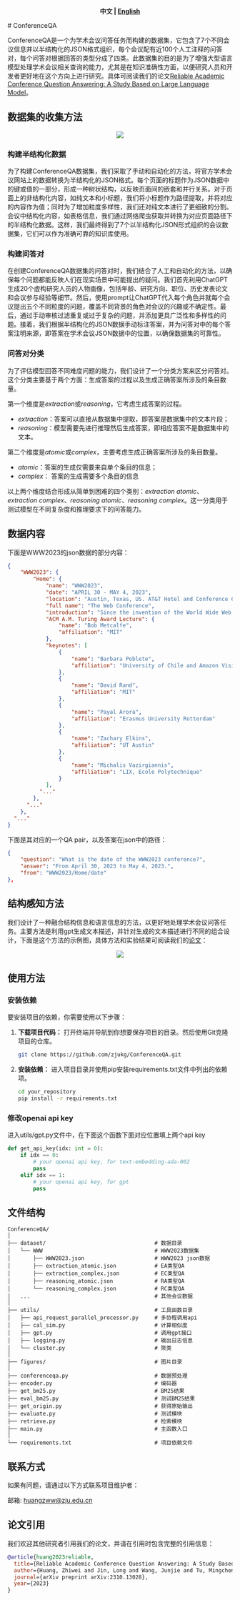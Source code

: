 <p align="center">
    <b>中文 | <a href="https://github.com/zjukg/ConferenceQA/blob/main/README.md">English</a></b>
</p>
# ConferenceQA

ConferenceQA是一个为学术会议问答任务而构建的数据集，它包含了7个不同会议信息并以半结构化的JSON格式组织，每个会议配有近100个人工注释的问答对，每个问答对根据回答的类型分成了四类。此数据集的目的是为了增强大型语言模型处理学术会议相关查询的能力，尤其是在知识准确性方面，以便研究人员和开发者更好地在这个方向上进行研究。具体可阅读我们的论文[Reliable Academic Conference Question Answering: A Study Based on Large Language Model](https://arxiv.org/abs/2310.13028)。

## 数据集的收集方法

<p align="center">
    <a href="https://github.com/zjukg/ConferenceQA/tree/main"> <img src="figures/data_construction.png"/></a>
<p>

### 构建半结构化数据
为了构建ConferenceQA数据集，我们采取了手动和自动化的方法，将官方学术会议网站上的数据转换为半结构化的JSON格式。每个页面的标题作为JSON数据中的键或值的一部分，形成一种树状结构，以反映页面间的嵌套和并行关系。对于页面上的非结构化内容，如纯文本和小标题，我们将小标题作为路径提取，并将对应的内容作为值；同时为了增加粒度多样性，我们还对纯文本进行了更细致的分割。会议中结构化内容，如表格信息，我们通过网络爬虫获取并转换为对应页面路径下的半结构化数据。这样，我们最终得到了7个以半结构化JSON形式组织的会议数据集，它们可以作为准确可靠的知识库使用。

### 构建问答对
在创建ConferenceQA数据集的问答对时，我们结合了人工和自动化的方法，以确保每个问题都能反映人们在现实场景中可能提出的疑问。我们首先利用ChatGPT生成20个虚构研究人员的人物画像，包括年龄、研究方向、职位、历史发表论文和会议参与经验等细节。然后，使用prompt让ChatGPT代入每个角色并就每个会议提出五个不同粒度的问题，覆盖不同背景的角色对会议的兴趣或不确定性。最后，通过手动审核过滤重复或过于复杂的问题，并添加更具广泛性和多样性的问题。接着，我们根据半结构化的JSON数据手动标注答案，并为问答对中的每个答案注明来源，即答案在学术会议JSON数据中的位置，以确保数据集的可靠性。

### 问答对分类
为了评估模型回答不同难度问题的能力，我们设计了一个分类方案来区分问答对。这个分类主要基于两个方面：生成答案的过程以及生成正确答案所涉及的条目数量。

第一个维度是*extraction*或*reasoning*，它考虑生成答案的过程。
- *extraction*：答案可以直接从数据集中提取，即答案是数据集中的文本片段；
- *reasoning*：模型需要先进行推理然后生成答案，即相应答案不是数据集中的文本。

第二个维度是*atomic*或*complex*，主要考虑生成正确答案所涉及的条目数量。
- *atomic*：答案的生成仅需要来自单个条目的信息；
- *complex*： 答案的生成需要多个条目的信息

以上两个维度结合形成从简单到困难的四个类别：*extraction atomic*、*extraction complex*、*reasoning atomic*、*reasoning complex*。这一分类用于测试模型在不同复杂度和推理要求下的问答能力。

## 数据内容

下面是WWW2023的json数据的部分内容：

```json
{
    "WWW2023": {
        "Home": {
            "name": "WWW2023",
            "date": "APRIL 30 - MAY 4, 2023",
            "location": "Austin, Texas, US. AT&T Hotel and Conference Center at The University of Texas at Austin",
            "full name": "The Web Conference",
            "introduction": "Since the invention of the World Wide Web in 1989, The Web Conference (formerly known as International World Wide Web Conference, abbreviated as WWW) is a yearly international academic conference on the topic of the future direction of the World Wide Web. This conference has been the premier venue to present and discuss progress in research, development, standards, and applications of the topics related to the Web. Over the past three decades, The Web Conference has been the forum where some of the most fundamental Web technologies have been introduced, such as the Anatomy of a Large Scale Web Search Engine in 1998 prefiguring Google, the EigenTrust algorithm in 2003 and the YAGO knowledge base in 2007 (see also the Test of Time Award past recipients). The conference assembles scholars, researchers, policymakers, practitioners, and end-users with one unifying goal: to envision and create the future of the Web.",
            "ACM A.M. Turing Award Lecture": {
                "name": "Bob Metcalfe",
                "affiliation": "MIT"
            },
            "keynotes": [
                {
                    "name": "Barbara Poblete",
                    "affiliation": "University of Chile and Amazon Visiting Academic"
                },
                {
                    "name": "David Rand",
                    "affiliation": "MIT"
                },
                {
                    "name": "Payal Arora",
                    "affiliation": "Erasmus University Rotterdam"
                },
                {
                    "name": "Zachary Elkins",
                    "affiliation": "UT Austin"
                },
                {
                    "name": "Michalis Vazirgiannis",
                    "affiliation": "LIX, Ecole Polytechnique"
                }
            ],
          "..."
        },
      "..."
    },
  "..."
}
```

下面是其对应的一个QA pair，以及答案在json中的路径：
```json
{
    "question": "What is the date of the WWW2023 conference?", 
    "answer": "From April 30, 2023 to May 4, 2023.",
    "from": "WWW2023/Home/date"
},
```
## 结构感知方法

我们设计了一种融合结构信息和语言信息的方法，以更好地处理学术会议问答任务。主要方法是利用gpt生成文本描述，并针对生成的文本描述进行不同的组合设计，下面是这个方法的示例图，具体方法和实验结果可阅读我们的[论文](https://arxiv.org/abs/2310.13028)：

<p align="center">
    <a href="https://github.com/zjukg/ConferenceQA/tree/main"> <img src="figures/method.png"/></a>
<p>

## 使用方法

### 安装依赖

要安装项目的依赖，你需要使用以下步骤：

1. **下载项目代码：** 打开终端并导航到你想要保存项目的目录。然后使用Git克隆项目的仓库。

    ```bash
    git clone https://github.com/zjukg/ConferenceQA.git
    ```

2. **安装依赖：** 进入项目目录并使用pip安装requirements.txt文件中列出的依赖项。

    ```bash
    cd your_repository
    pip install -r requirements.txt
    ```

### 修改openai api key 

进入utils/gpt.py文件中，在下面这个函数下面对应位置填上两个api key
```python
def get_api_key(idx: int = 0):
    if idx == 0:
        # your openai api key, for text-embedding-ada-002
        pass 
    elif idx == 1:
        # your openai api key, for gpt
        pass
```


## 文件结构

```
ConferenceQA/
│
├── dataset/                                  # 数据目录
│   └── WWW                                   # WWW2023数据集
│       ├── WWW2023.json                      # WWW2023 json数据
│       ├── extraction_atomic.json            # EA类型QA
│       ├── extraction_complex.json           # EC类型QA
│       ├── reasoning_atomic.json             # RA类型QA
│       └── reasoning_complex.json            # RC类型QA
│   ...                                       # 其他会议数据
│
├── utils/                                    # 工具函数目录
│   ├── api_request_parallel_processor.py     # 多协程调用api
│   ├── cal_sim.py                            # 计算相似度
│   ├── gpt.py                                # 调用gpt接口
│   ├── logging.py                            # 输出日志信息
│   └── cluster.py                            # 聚类
│
├── figures/                                  # 图片目录
│
├── conferenceqa.py                           # 数据预处理
├── encoder.py                                # 编码器
├── get_bm25.py                               # BM25结果
├── eval_bm25.py                              # 测试BM25结果
├── get_origin.py                             # 获得原始输出
├── evaluate.py                               # 测试模块
├── retrieve.py                               # 检索模块
├── main.py                                   # 主函数入口
│
└── requirements.txt                          # 项目依赖文件
```

## 联系方式
如果有问题，请通过以下方式联系项目维护者：

邮箱: huangzww@zju.edu.cn

## 论文引用

我们欢迎其他研究者引用我们的论文，并请在引用时包含完整的引用信息：
```bibtex
@article{huang2023reliable,
  title={Reliable Academic Conference Question Answering: A Study Based on Large Language Model},
  author={Huang, Zhiwei and Jin, Long and Wang, Junjie and Tu, Mingchen and Hua, Yin and Liu, Zhiqiang and Meng, Jiawei and Chen, Huajun and Zhang, Wen},
  journal={arXiv preprint arXiv:2310.13028},
  year={2023}
}
